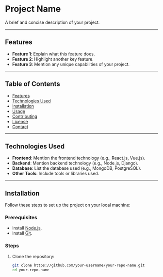 # Project Name

A brief and concise description of your project.

---

## Features

- **Feature 1**: Explain what this feature does.
- **Feature 2**: Highlight another key feature.
- **Feature 3**: Mention any unique capabilities of your project.

---

## Table of Contents

- [Features](#features)
- [Technologies Used](#technologies-used)
- [Installation](#installation)
- [Usage](#usage)
- [Contributing](#contributing)
- [License](#license)
- [Contact](#contact)

---

## Technologies Used

- **Frontend**: Mention the frontend technology (e.g., React.js, Vue.js).
- **Backend**: Mention backend technology (e.g., Node.js, Django).
- **Database**: List the database used (e.g., MongoDB, PostgreSQL).
- **Other Tools**: Include tools or libraries used.

---

## Installation

Follow these steps to set up the project on your local machine:

### Prerequisites
- Install [Node.js](https://nodejs.org/).
- Install [Git](https://git-scm.com/).

### Steps
1. Clone the repository:
   ```bash
   git clone https://github.com/your-username/your-repo-name.git
   cd your-repo-name
